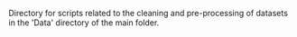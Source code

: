 Directory for scripts related to the cleaning and pre-processing of datasets in the 'Data' directory of the main folder.
